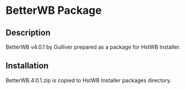 # BetterWB Package

## Description

BetterWB v4.0.1 by Gulliver prepared as a package for HstWB Installer.

## Installation

BetterWB.4.0.1.zip is copied to HstWB Installer packages directory.